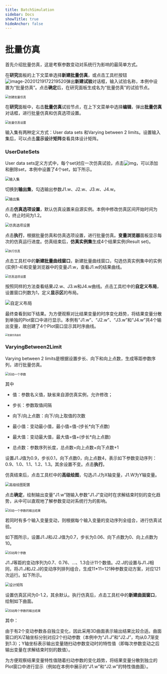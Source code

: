 ```yaml
---
title: BatchSimulation
sidebar: Docs
showTitle: true
hideAnchor: false
---
```

# 批量仿真

首先介绍批量仿真，这是考察参数变动对系统行为影响的最简单方式。

在**研究**面板的上下文菜单选择**新建批量仿真**，或点击工具栏按钮![image-20201219172219520](BatchSimulation.assets/image-20201219172219520.png)弹出**新建试验**对话框，输入试验名称，本例中设置为“批量仿真”。点击**确定**后，在研究面板生成名为“批量仿真”的试验节点。

<img src="BatchSimulation.assets/image002.jpg" alt="创建批量仿真" style="zoom:67%;" /> 

在**研究**面板中，右击**批量仿真**试验节点，在上下文菜单中选择**编辑**，弹出**批量仿真**对话框，进行批量仿真和仿真选项设置。

<img src="BatchSimulation.assets/image003.jpg" alt="批量仿真设置" style="zoom:67%;" />

输入集有两种定义方式：User data sets 和Varying between 2 limits。设置输入集后，可以点击**显示设计矩阵**查看具体设计矩阵。

### UserDateSets

User data sets定义方式中，每个set对应一次仿真试验，点击![img](BatchSimulation.assets/image001-1607998517003.jpg)，可以添加和删除set，本例中设置了4个set，如下所示。

<img src="BatchSimulation.assets/image002-1607998517005.jpg" alt="输入集" style="zoom:80%;" />

切换到**输出集**，勾选输出参数J1.w、J2.w、J3.w、J4.w。

<img src="BatchSimulation.assets/image003-1607998517005.jpg" alt="输出集" style="zoom:80%;" />

点击**仿真选项设置**，默认仿真设置来自源实例。本例中修改仿真区间开始时间为0，终止时间为1.2。

<img src="BatchSimulation.assets/image004.jpg" alt="仿真选项设置" style="zoom:80%;" />

点击**执行**，根据批量仿真和仿真选项设置，进行批量仿真。**变量浏览器**面板显示每次的仿真运行进度。仿真结束后，**仿真实例集**生成4个结果实例(Result set)。

<img src="BatchSimulation.assets/image005.jpg" alt="执行仿真" style="zoom:67%;" />

点击工具栏中的**新建批量曲线窗口**，新建批量曲线窗口，勾选仿真实例集中的实例(实例1-4)和变量浏览器中的变量J1.w，查看J1.w的结果曲线。

<img src="BatchSimulation.assets/image007.jpg" alt="仿真选项设置" style="zoom:67%;" />

按照同样的方法查看结果J2.w、J3.w和J4.w曲线。点击工具栏中的**自定义布局**，设置窗口列数为1，定义**显示区**的布局。

![自定义布局](BatchSimulation.assets/image009.jpg)

最终查看到如下结果。为方便观察对比结果变量的时序变化趋势，将结果变量分散到单独的Plot窗口中进行显示。本例有“J1.w”、“J2.w”、“J3.w”和“J4.w”共4个输出变量，故创建了4个Plot窗口显示其时序曲线。

<img src="BatchSimulation.assets/image010.jpg" alt="批量仿真曲线" style="zoom: 50%;" />



### VaryingBetween2Limit

Varying between 2 limits是根据设置步长、向下和向上点数，生成等距参数序列，进行批量仿真。

<img src="BatchSimulation.assets/image001-1607998543975.jpg" alt="扫动一个参数" style="zoom: 67%;" />

其中

- 值：参数名义值，缺省来自源仿真实例，允许修改；

- 步长：参数取值间隔

- 向下/向上点数：向下/向上取值的次数

- 最小值：变动最小值，最小值=值-(步长*向下点数)

- 最大值：变动最大值，最大值=值+(步长*向上点数)

- 总点数：参数序列长度，总点数=向上点数+向下点数+1

设置J1.J值为0.9，步长0.1，向下点数0，向上点数4，表示如下参数变动序列：0.9、1.0、1.1、1.2、1.3。其余设置不变。点击**执行**。

仿真结束后，点击工具栏中的**高级绘图**，勾选J1.J为X轴变量，J1.W为Y轴变量。

<img src="BatchSimulation.assets/image003-1607998543975.jpg" alt="高级绘图配置" style="zoom:80%;" />

点击**确定**，绘制输出变量“J1.w”随输入参数“J1.J”变动时在求解结束时刻的变化趋势，从中可以直观地了解参数变动对系统行为的影响。

<img src="BatchSimulation.assets/image004-1607998543975.jpg" alt="扫动一个参数的输出结果" style="zoom:67%;" />

若同时有多个输入变量变动，则根据每个输入变量的变动序列全组合，进行仿真试验。

如下图所示，设置J1.J和J2.J值为0.7，步长为0.06、向下点数为0、向上点数为10。

<img src="BatchSimulation.assets/image005-1607998543975.jpg" alt="扫动两个参数" style="zoom: 67%;" />

J1.J等距的变动序列为0.7、0.76、…、1.3合计11个数值。J2.J的设置与J1.J相同，将J1.J和J2.J的变动序列排列组合，生成11*11=121种参数变动方案，对应121次运行。如下所示。

<img src="BatchSimulation.assets/image006.jpg" alt="设计矩阵" style="zoom:80%;" />

设置仿真区间为0-1.2，其余默认。执行仿真后，点击工具栏中的**新建曲面窗口**，绘制如下曲面。

<img src="BatchSimulation.assets/image008.jpg" alt="扫动两个参数的输出结果" style="zoom:67%;" />

其中：

由于有2个变动参数各自独立变化，因此采用3D曲面表示输出结果比较合适。曲面窗口的X/Z轴坐标分别对应2个扫动参数（本例中为“J1.J”和“J2.J”，均从0.7渐变到1.3）；Y轴坐标表示输出变量随扫动参数变动时的特性值（即每次参数变动之后输出变量在求解结束时刻的数值）。

为方便观察结果变量特性值随着扫动参数的变化趋势，将结果变量分散到独立的Plot窗口中进行显示（例如在本例中展示的“J1.w”和“J2.w”的特性值曲面）。

 